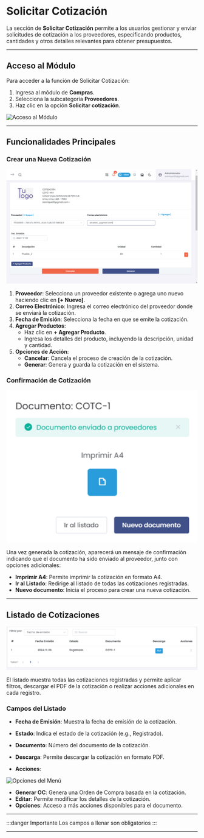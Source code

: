 # Solicitar Cotización

La sección de **Solicitar Cotización** permite a los usuarios gestionar y enviar solicitudes de cotización a los proveedores, especificando productos, cantidades y otros detalles relevantes para obtener presupuestos.

---

## Acceso al Módulo

Para acceder a la función de Solicitar Cotización:
1. Ingresa al módulo de **Compras**.
2. Selecciona la subcategoría **Proveedores**.
3. Haz clic en la opción **Solicitar cotización**.

![Acceso al Módulo](img/Acceso_al_Módulo_Coti.jpg)

---

## Funcionalidades Principales

### Crear una Nueva Cotización

![Crear Nueva Cotización](img/crear_nueva_cotizacion.jpg)

1. **Proveedor**: Selecciona un proveedor existente o agrega uno nuevo haciendo clic en **[+ Nuevo]**.
2. **Correo Electrónico**: Ingresa el correo electrónico del proveedor donde se enviará la cotización.
3. **Fecha de Emisión**: Selecciona la fecha en que se emite la cotización.
4. **Agregar Productos**:
   - Haz clic en **+ Agregar Producto**.
   - Ingresa los detalles del producto, incluyendo la descripción, unidad y cantidad.
5. **Opciones de Acción**:
   - **Cancelar**: Cancela el proceso de creación de la cotización.
   - **Generar**: Genera y guarda la cotización en el sistema.

### Confirmación de Cotización

![Confirmación de Cotización](img/confirmacion_cotizacion.jpg)

Una vez generada la cotización, aparecerá un mensaje de confirmación indicando que el documento ha sido enviado al proveedor, junto con opciones adicionales:

- **Imprimir A4**: Permite imprimir la cotización en formato A4.
- **Ir al Listado**: Redirige al listado de todas las cotizaciones registradas.
- **Nuevo documento**: Inicia el proceso para crear una nueva cotización.

---

## Listado de Cotizaciones

![Listado de Cotizaciones](img/listado_cotizaciones.jpg)

El listado muestra todas las cotizaciones registradas y permite aplicar filtros, descargar el PDF de la cotización o realizar acciones adicionales en cada registro.

### Campos del Listado

- **Fecha de Emisión**: Muestra la fecha de emisión de la cotización.
- **Estado**: Indica el estado de la cotización (e.g., Registrado).
- **Documento**: Número del documento de la cotización.
- **Descarga**: Permite descargar la cotización en formato PDF.


- **Acciones**:

![Opciones del Menú](img/Opciones_del_Menú_Coti.jpg)

  - **Generar OC**: Genera una Orden de Compra basada en la cotización.
  - **Editar**: Permite modificar los detalles de la cotización.
  - **Opciones**: Acceso a más acciones disponibles para el documento.

---

:::danger Importante
Los campos a llenar son obligatorios
:::

---
